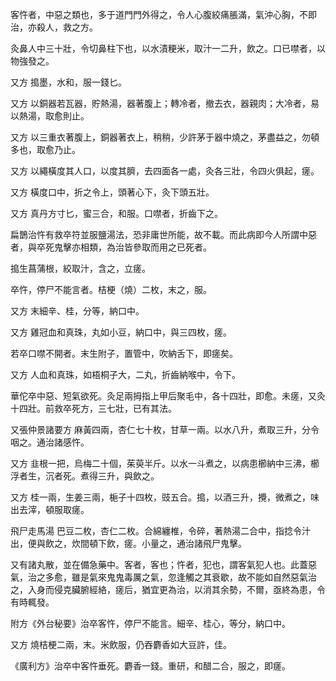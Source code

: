 客忤者，中惡之類也，多于道門門外得之，令人心腹絞痛脹滿，氣沖心胸，不即治，亦殺人，救之方。

灸鼻人中三十壯，令切鼻柱下也，以水漬粳米，取汁一二升，飲之。口已噤者，以物強發之。

又方 搗墨，水和，服一錢匕。

又方 以銅器若瓦器，貯熱湯，器著腹上；轉冷者，撤去衣，器親肉；大冷者，易以熱湯，取愈則止。

又方 以三重衣著腹上，銅器著衣上，稍稍，少許茅于器中燒之，茅盡益之，勿頓多也，取愈乃止。

又方 以繩橫度其人口，以度其臍，去四面各一處，灸各三壯，令四火俱起，瘥。

又方 橫度口中，折之令上，頭著心下，灸下頭五壯。

又方 真丹方寸匕，蜜三合，和服。口噤者，折齒下之。

扁鵲治忤有救卒符並服鹽湯法，恐非庸世所能，故不載。而此病即今人所謂中惡者，與卒死鬼擊亦相類，為治皆參取而用之已死者。

搗生菖蒲根，絞取汁，含之，立瘥。

卒忤，停尸不能言者。桔梗（燒）二枚，末之，服。

又方 末細辛、桂，分等，納口中。

又方 雞冠血和真珠，丸如小豆，納口中，與三四枚，瘥。

若卒口噤不開者。末生附子，置管中，吹納舌下，即瘥矣。

又方 人血和真珠，如梧桐子大，二丸，折齒納喉中，令下。

華佗卒中惡、短氣欲死。灸足兩拇指上甲后聚毛中，各十四壯，即愈。未瘥，又灸十四壯。前救卒死方，三七壯，已有其法。

又張仲景諸要方 麻黃四兩，杏仁七十枚，甘草一兩。以水八升，煮取三升，分令咽之。通治諸感忤。

又方 韭根一把，烏梅二十個，茱萸半斤。以水一斗煮之，以病患櫛納中三沸，櫛浮者生，沉者死。煮得三升，與飲之。

又方 桂一兩，生姜三兩，梔子十四枚，豉五合。搗，以酒三升，攪，微煮之，味出去滓，頓服取瘥。

飛尸走馬湯 巴豆二枚，杏仁二枚。合綿纏椎，令碎，著熱湯二合中，指捻令汁出，便與飲之，炊間頓下飲，瘥。小量之，通治諸飛尸鬼擊。

又有諸丸散，並在備急藥中。客者，客也；忤者，犯也，謂客氣犯人也。此蓋惡氣，治之多愈，雖是氣來鬼鬼毒厲之氣，忽逢觸之其衰歇，故不能如自然惡氣治之，入身而侵克臟腑經絡，瘥后，猶宜更為治，以消其余勢，不爾，亟終為患，令有時輒發。

附方《外台秘要》治卒客忤，停尸不能言。細辛、桂心，等分，納口中。

又方 燒桔梗二兩，末。米飲服，仍吞麝香如大豆許，佳。

《廣利方》治卒中客忤垂死。麝香一錢。重研，和醋二合，服之，即瘥。
